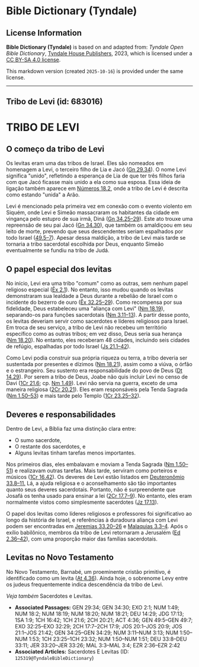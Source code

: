 # Bible Dictionary (Tyndale)

## License Information

**Bible Dictionary (Tyndale)** is based on and adapted from: _Tyndale Open Bible Dictionary_, [Tyndale House Publishers](https://tyndaleopenresources.com/), 2023, which is licensed under a [CC BY-SA 4.0 license](https://creativecommons.org/licenses/by-sa/4.0/legalcode.en).

This markdown version (created `2025-10-16`) is provided under the same license.



--------------------------------

## Tribo de Levi (id: 683016)

TRIBO DE LEVI
=============

O começo da tribo de Levi
-------------------------

Os levitas eram uma das tribos de Israel. Eles são nomeados em homenagem a Levi, o terceiro filho de Lia e Jacó ([Gn 29\.34](https://ref.ly/Gen29:34)). O nome Levi significa "unido", refletindo a esperança de Lia de que ter três filhos faria com que Jacó ficasse mais unido a ela como sua esposa. Essa ideia de ligação também aparece em [Números 18\.2](https://ref.ly/Num18:2), onde a tribo de Levi é descrita como estando "unida" a Arão.

Levi é mencionado pela primeira vez em conexão com o evento violento em Siquém, onde Levi e Simeão massacraram os habitantes da cidade em vingança pelo estupro de sua irmã, Diná ([Gn 34\.25–29](https://ref.ly/Gen34:25-Gen34:29)). Este ato trouxe uma repreensão de seu pai Jacó ([Gn 34\.30](https://ref.ly/Gen34:30)), que também os amaldiçoou em seu leito de morte, prevendo que seus descendentes seriam espalhados por todo Israel ([49\.5–7](https://ref.ly/Gen49:5-Gen49:7)). Apesar dessa maldição, a tribo de Levi mais tarde se tornaria a tribo sacerdotal escolhida por Deus, enquanto Simeão eventualmente se fundiu na tribo de Judá.

O papel especial dos levitas
----------------------------

No início, Levi era uma tribo "comum" como as outras, sem nenhum papel religioso especial ([Êx 2\.1](https://ref.ly/Exod2:1)). No entanto, isso mudou quando os levitas demonstraram sua lealdade a Deus durante a rebelião de Israel com o incidente do bezerro de ouro ([Êx 32\.25–29](https://ref.ly/Exod32:25-Exod32:29)). Como recompensa por sua fidelidade, Deus estabeleceu uma "aliança com Levi" ([Nm 18\.19](https://ref.ly/Num18:19)), separando\-os para funções sacerdotais ([Nm 3\.11–13](https://ref.ly/Num3:11-Num3:13)). A partir desse ponto, os levitas deveriam servir como sacerdotes e líderes religiosos para Israel. Em troca de seu serviço, a tribo de Levi não recebeu um território específico como as outras tribos; em vez disso, Deus seria sua herança ([Nm 18\.20](https://ref.ly/Num18:20)). No entanto, eles receberam 48 cidades, incluindo seis cidades de refúgio, espalhadas por todo Israel ([Js 21\.1–42](https://ref.ly/Josh21:1-Josh21:42)).

Como Levi podia construir sua própria riqueza ou terra, a tribo deveria ser sustentada por presentes e dízimos ([Nm 18\.21](https://ref.ly/Num18:21)), assim como a viúva, o órfão e o estrangeiro. Seu sustento era responsabilidade do povo de Deus ([Dt 14\.29](https://ref.ly/Deut14:29)). Por serem a tribo de Deus, Joabe não quis incluir Levi no censo de Davi ([1Cr 21\.6](https://ref.ly/1Chr21:6); cp. [Nm 1\.49](https://ref.ly/Num1:49)). Levi não servia na guerra, exceto de uma maneira religiosa ([2Cr 20\.21](https://ref.ly/2Chr20:21)). Eles eram responsáveis pela Tenda Sagrada ([Nm 1\.50–53](https://ref.ly/Num1:50-Num1:53)) e mais tarde pelo Templo ([1Cr 23\.25–32](https://ref.ly/1Chr23:25-1Chr23:32)).

Deveres e responsabilidades
---------------------------

Dentro de Levi, a Bíblia faz uma distinção clara entre:

* O sumo sacerdote,
* O restante dos sacerdotes, e
* Alguns levitas tinham tarefas menos importantes.

Nos primeiros dias, eles embalavam e moviam a Tenda Sagrada ([Nm 1\.50–51](https://ref.ly/Num1:50-Num1:51)) e realizavam outras tarefas. Mais tarde, serviram como porteiros e músicos ([1Cr 16\.42](https://ref.ly/1Chr16:42)). Os deveres de Levi estão listados em [Deuteronômio 33\.8–11\.](https://ref.ly/Deut33:8-Deut33:11) Lá, a ajuda religiosa e o aconselhamento são tão importantes quanto seus deveres sacerdotais. Portanto, não é surpreendente que Josafá os tenha usado para ensinar a lei ([2Cr 17\.7–9](https://ref.ly/2Chr17:7-2Chr17:9)). No entanto, eles eram normalmente vistos como simplesmente sacerdotes ([Jz 17\.13](https://ref.ly/Judg17:13)).

O papel dos levitas como líderes religiosos e professores foi significativo ao longo da história de Israel, e referências à duradoura aliança com Levi podem ser encontradas em [Jeremias 33\.20–26](https://ref.ly/Jer33:20-Jer33:26) e [Malaquias 3\.3–4](https://ref.ly/Mal3:3-Mal3:4). Após o exílio babilônico, membros da tribo de Levi retornaram a Jerusalém ([Ed 2\.36–42](https://ref.ly/Ezra2:36-Ezra2:42)), com uma proporção maior das famílias sacerdotais.

Levitas no Novo Testamento
--------------------------

No Novo Testamento, Barnabé, um proeminente cristão primitivo, é identificado como um levita ([At 4\.36](https://ref.ly/Acts4:36)). Ainda hoje, o sobrenome Levy entre os judeus frequentemente indica descendência da tribo de Levi.

*Veja também* Sacerdotes e Levitas.

* **Associated Passages:** GEN 29:34; GEN 34:30; EXO 2:1; NUM 1:49; NUM 18:2; NUM 18:19; NUM 18:20; NUM 18:21; DEU 14:29; JDG 17:13; 1SA 1:9; 1CH 16:42; 1CH 21:6; 2CH 20:21; ACT 4:36; GEN 49:5–GEN 49:7; EXO 32:25–EXO 32:29; 2CH 17:7–2CH 17:9; JOS 20:1–JOS 20:9; JOS 21:1–JOS 21:42; GEN 34:25–GEN 34:29; NUM 3:11–NUM 3:13; NUM 1:50–NUM 1:53; 1CH 23:25–1CH 23:32; NUM 1:50–NUM 1:51; DEU 33:8–DEU 33:11; JER 33:20–JER 33:26; MAL 3:3–MAL 3:4; EZR 2:36–EZR 2:42
* **Associated Articles:** Sacerdotes E Levitas (ID: `125319@TyndaleBibleDictionary`)

